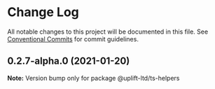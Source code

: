 # Change Log

All notable changes to this project will be documented in this file.
See [Conventional Commits](https://conventionalcommits.org) for commit guidelines.

## 0.2.7-alpha.0 (2021-01-20)

**Note:** Version bump only for package @uplift-ltd/ts-helpers
